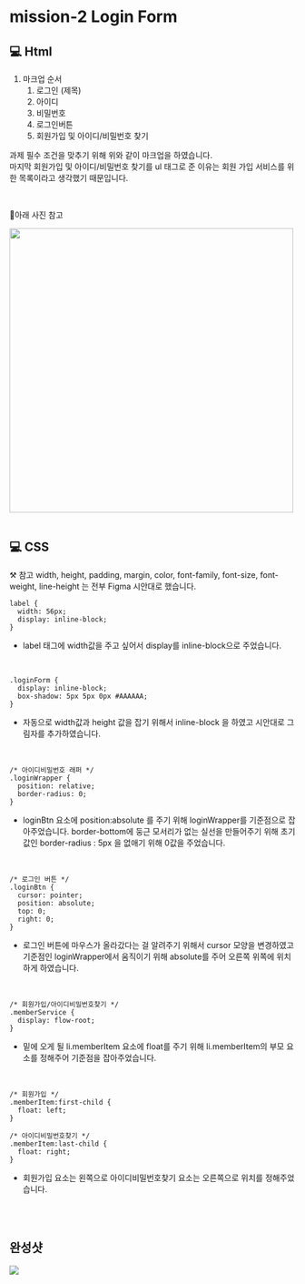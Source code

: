 # mission-2 Login Form
## 💻 Html
1. 마크업 순서  
    1. 로그인 (제목)  
    2. 아이디
    3. 비밀번호
    4. 로그인버튼
    5. 회원가입 및 아이디/비밀번호 찾기  

과제 필수 조건을 맞추기 위해 위와 같이 마크업을 하였습니다.<br>
마지막 회원가입 및 아이디/비밀번호 찾기를 ul 태그로 준 이유는 회원 가입 서비스를 위한 목록이라고 생각했기 때문입니다.

<br>

🔻아래 사진 참고
<br>

<img src="https://github.com/KIMGEUNDU/homeWork/assets/126174401/c827d99b-e7a7-432e-a4e2-f9555f0ddd2d" width="500px">

<br>
<br>

## 💻 CSS
⚒️ 참고 width, height, padding, margin, color, font-family, font-size, font-weight, line-height 는 전부 Figma 시안대로 했습니다.
<br>
```
label {
  width: 56px;
  display: inline-block;
}
```
* label 태그에 width값을 주고 싶어서 display를 inline-block으로 주었습니다.
<br>

```
.loginForm {
  display: inline-block;
  box-shadow: 5px 5px 0px #AAAAAA;
}
```
* 자동으로 width값과 height 값을 잡기 위해서 inline-block 을 하였고 시안대로 그림자를 추가하였습니다.
<br>

```
/* 아이디비밀번호 래퍼 */
.loginWrapper {
  position: relative;
  border-radius: 0;
}
```
* loginBtn 요소에 position:absolute 를 주기 위해 loginWrapper를 기준점으로 잡아주었습니다.
border-bottom에 둥근 모서리가 없는 실선을 만들어주기 위해 초기값인 border-radius : 5px 을 없애기 위해 0값을 주었습니다.
<br>

```
/* 로그인 버튼 */
.loginBtn {
  cursor: pointer;
  position: absolute;
  top: 0;
  right: 0;
}
```
* 로그인 버튼에 마우스가 올라갔다는 걸 알려주기 위해서 cursor 모양을 변경하였고 기준점인 loginWrapper에서 움직이기 위해 absolute를 주어 오른쪽 위쪽에 위치하게 하였습니다.
<br>

```
/* 회원가입/아이디비밀번호찾기 */
.memberService {
  display: flow-root;
}
```
* 밑에 오게 될 li.memberItem 요소에 float를 주기 위해 li.memberItem의 부모 요소를 정해주어 기준점을 잡아주었습니다.
<br>

```
/* 회원가입 */
.memberItem:first-child {
  float: left;
}

/* 아이디비밀번호찾기 */
.memberItem:last-child {
  float: right;
}
```
* 회원가입 요소는 왼쪽으로 아이디비밀번호찾기 요소는 오른쪽으로 위치를 정해주었습니다.
<br>
<br>

## 완성샷

<img src="https://github.com/KIMGEUNDU/homeWork/assets/126174401/bfc859f5-6bda-4fa5-9bc3-d7c5fa52c68e">

